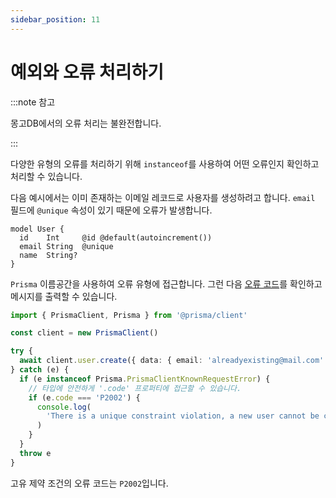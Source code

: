 ```yaml
---
sidebar_position: 11
---
```


# 예외와 오류 처리하기

:::note 참고

몽고DB에서의 오류 처리는 불완전합니다.

:::

다양한 유형의 오류를 처리하기 위해 `instanceof`를 사용하여 어떤 오류인지 확인하고 처리할 수 있습니다.

다음 예시에서는 이미 존재하는 이메일 레코드로 사용자를 생성하려고 합니다. `email` 필드에 `@unique` 속성이 있기 때문에 오류가 발생합니다.

```prisma title="schema.prisma"
model User {
  id    Int     @id @default(autoincrement())
  email String  @unique
  name  String?
}
```

`Prisma` 이름공간을 사용하여 오류 유형에 접근합니다. 그런 다음 [오류 코드](https://www.prisma.io/docs/reference/api-reference/error-reference#error-codes)를 확인하고 메시지를 출력할 수 있습니다.

```ts
import { PrismaClient, Prisma } from '@prisma/client'

const client = new PrismaClient()

try {
  await client.user.create({ data: { email: 'alreadyexisting@mail.com' } })
} catch (e) {
  if (e instanceof Prisma.PrismaClientKnownRequestError) {
    // 타입에 안전하게 '.code' 프로퍼티에 접근할 수 있습니다.
    if (e.code === 'P2002') {
      console.log(
        'There is a unique constraint violation, a new user cannot be created with this email'
      )
    }
  }
  throw e
}
```

고유 제약 조건의 오류 코드는 `P2002`입니다.